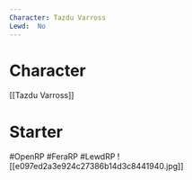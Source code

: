 ```yaml
---
Character: Tazdu Varross
Lewd:  No
---
```

# Character
[[Tazdu Varross]]

# Starter


#OpenRP #FeraRP #LewdRP
![[e097ed2a3e924c27386b14d3c8441940.jpg]]